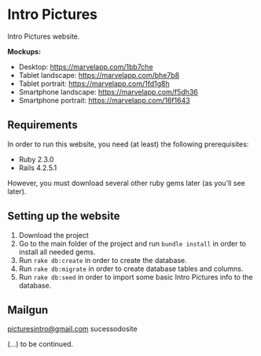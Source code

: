 # Intro Pictures
Intro Pictures website. 

**Mockups:**
- Desktop: https://marvelapp.com/1bb7che
- Tablet landscape: https://marvelapp.com/bhe7b8
- Tablet portrait: https://marvelapp.com/1fd1g8h
- Smartphone landscape: https://marvelapp.com/f5dh36
- Smartphone portrait: https://marvelapp.com/16f1643

## Requirements
In order to run this website, you need (at least) the following prerequisites:

- Ruby 2.3.0
- Rails 4.2.5.1

However, you must download several other ruby gems later (as you'll see later).

## Setting up the website

1. Download the project
2. Go to the main folder of the project and run `bundle install` in order to install all needed gems.
3. Run `rake db:create` in order to create the database.
4. Run `rake db:migrate` in order to create database tables and columns.
5. Run `rake db:seed` in order to import some basic Intro Pictures info to the database.

## Mailgun
picturesintro@gmail.com
sucessodosite

(...) to be continued.
